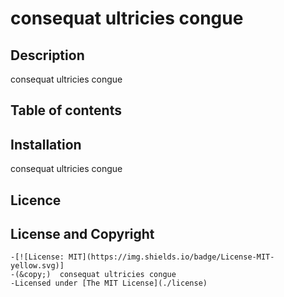 #  consequat ultricies congue
  

## Description
 consequat ultricies congue

## Table of contents


## Installation
 consequat ultricies congue

## Licence
## License and Copyright
    -[![License: MIT](https://img.shields.io/badge/License-MIT-yellow.svg)]
    -(&copy;)  consequat ultricies congue
    -Licensed under [The MIT License](./license)




